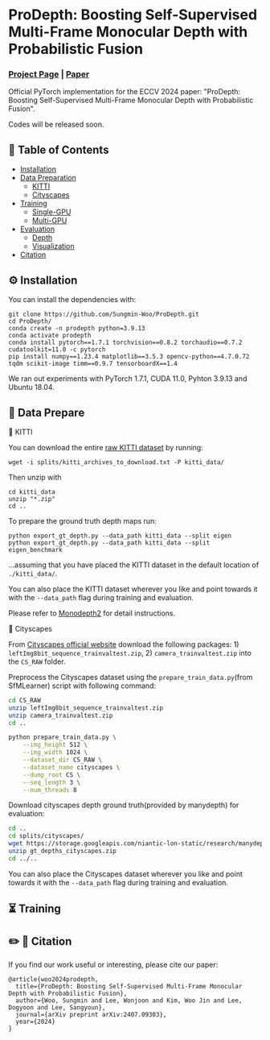 # ProDepth: Boosting Self-Supervised Multi-Frame Monocular Depth with Probabilistic Fusion
### [Project Page](https://sungmin-woo.github.io/prodepth/) | [Paper](https://arxiv.org/pdf/2407.09303)

Official PyTorch implementation for the ECCV 2024 paper: "ProDepth: Boosting Self-Supervised Multi-Frame Monocular Depth with Probabilistic Fusion". 

Codes will be released soon.

## 👀 Table of Contents
- [Installation](#installation)
- [Data Preparation](#data-preparation)
  - [KITTI](#-KITTI)
  - [Cityscapes](#-Cityscapes)
- [Training](#training)
  - [Single-GPU](#-single-gpu-training)
  - [Multi-GPU](#-multi-gpu-training)
- [Evaluation](#evaluation)
  - [Depth](#-depth)
  - [Visualization](#%EF%B8%8F-visualization)
- [Citation](#citation)

## ⚙️ Installation
You can install the dependencies with:
```
git clone https://github.com/Sungmin-Woo/ProDepth.git
cd ProDepth/
conda create -n prodepth python=3.9.13
conda activate prodepth
conda install pytorch==1.7.1 torchvision==0.8.2 torchaudio==0.7.2 cudatoolkit=11.0 -c pytorch
pip install numpy==1.23.4 matplotlib==3.5.3 opencv-python==4.7.0.72 tqdm scikit-image timm==0.9.7 tensorboardX==1.4
```
We ran out experiments with PyTorch 1.7.1, CUDA 11.0, Pyhton 3.9.13 and Ubuntu 18.04.

## 💾 Data Prepare
🔹 KITTI

You can download the entire [raw KITTI dataset](http://www.cvlibs.net/datasets/kitti/raw_data.php) by running:
```shell
wget -i splits/kitti_archives_to_download.txt -P kitti_data/
```
Then unzip with
```shell
cd kitti_data
unzip "*.zip"
cd ..
```

To prepare the ground truth depth maps run:
```shell
python export_gt_depth.py --data_path kitti_data --split eigen
python export_gt_depth.py --data_path kitti_data --split eigen_benchmark
```
...assuming that you have placed the KITTI dataset in the default location of `./kitti_data/`.

You can also place the KITTI dataset wherever you like and point towards it with the `--data_path` flag during training and evaluation.

Please refer to [Monodepth2](https://github.com/nianticlabs/monodepth2) for detail instructions.

🔹 Cityscapes

From [Cityscapes official website](https://www.cityscapes-dataset.com/) download the following packages: 1) `leftImg8bit_sequence_trainvaltest.zip`, 2) `camera_trainvaltest.zip` into the `CS_RAW` folder.

Preprocess the Cityscapes dataset using the `prepare_train_data.py`(from SfMLearner) script with following command:
```bash
cd CS_RAW
unzip leftImg8bit_sequence_trainvaltest.zip
unzip camera_trainvaltest.zip
cd ..

python prepare_train_data.py \
    --img_height 512 \
    --img_width 1024 \
    --dataset_dir CS_RAW \
    --dataset_name cityscapes \
    --dump_root CS \
    --seq_length 3 \
    --num_threads 8
```

Download cityscapes depth ground truth(provided by manydepth) for evaluation:
```bash
cd ..
cd splits/cityscapes/
wget https://storage.googleapis.com/niantic-lon-static/research/manydepth/gt_depths_cityscapes.zip
unzip gt_depths_cityscapes.zip
cd ../..
```

You can also place the Cityscapes dataset wherever you like and point towards it with the `--data_path` flag during training and evaluation.


## ⏳ Training


## ✏️ 📄 Citation
If you find our work useful or interesting, please cite our paper:

```
@article{woo2024prodepth,
  title={ProDepth: Boosting Self-Supervised Multi-Frame Monocular Depth with Probabilistic Fusion},
  author={Woo, Sungmin and Lee, Wonjoon and Kim, Woo Jin and Lee, Dogyoon and Lee, Sangyoun},
  journal={arXiv preprint arXiv:2407.09303},
  year={2024}
}
```
